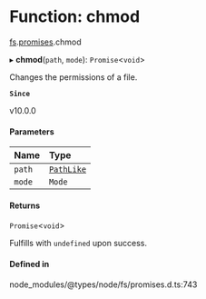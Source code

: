 # Function: chmod

[fs](../modules/fs.md).[promises](../modules/fs.promises.md).chmod

▸ **chmod**(`path`, `mode`): `Promise`<`void`\>

Changes the permissions of a file.

**`Since`**

v10.0.0

#### Parameters

| Name | Type |
| :------ | :------ |
| `path` | [`PathLike`](../types/fs.PathLike.md) |
| `mode` | `Mode` |

#### Returns

`Promise`<`void`\>

Fulfills with `undefined` upon success.

#### Defined in

node_modules/@types/node/fs/promises.d.ts:743
